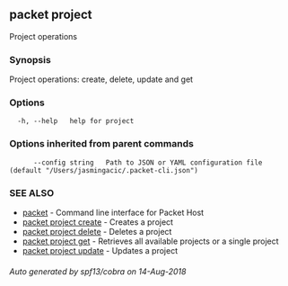 ## packet project

Project operations

### Synopsis

Project operations: create, delete, update and get

### Options

```
  -h, --help   help for project
```

### Options inherited from parent commands

```
      --config string   Path to JSON or YAML configuration file (default "/Users/jasmingacic/.packet-cli.json")
```

### SEE ALSO

* [packet](packet.md)	 - Command line interface for Packet Host
* [packet project create](packet_project_create.md)	 - Creates a project
* [packet project delete](packet_project_delete.md)	 - Deletes a project
* [packet project get](packet_project_get.md)	 - Retrieves all available projects or a single project
* [packet project update](packet_project_update.md)	 - Updates a project

###### Auto generated by spf13/cobra on 14-Aug-2018
